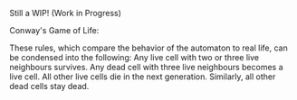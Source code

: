 
Still a WIP! (Work in Progress)

Conway's Game of Life:

These rules, which compare the behavior of the automaton to real life, can be condensed into the following: Any live cell with two or three live neighbours survives. Any dead cell with three live neighbours becomes a live cell. All other live cells die in the next generation. Similarly, all other dead cells stay dead.

